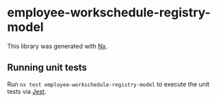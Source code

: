 # employee-workschedule-registry-model

This library was generated with [Nx](https://nx.dev).

## Running unit tests

Run `nx test employee-workschedule-registry-model` to execute the unit tests via [Jest](https://jestjs.io).
